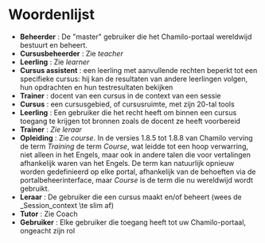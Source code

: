 # Woordenlijst

* **Beheerder** : De "master" gebruiker die het Chamilo-portaal wereldwijd bestuurt en beheert.
* **Cursusbeheerder** : Zie _teacher_
* **Leerling** : Zie _learner_
* **Cursus assistent** : een leerling met aanvullende rechten beperkt tot een specifieke cursus: hij kan de resultaten van andere leerlingen volgen, hun opdrachten en hun testresultaten bekijken
* **Trainer** : docent van een cursus in de context van een sessie
* **Cursus** : een cursusgebied, of cursusruimte, met zijn 20-tal tools
* **Leerling** : Een gebruiker die het recht heeft om binnen een cursus toegang te krijgen tot bronnen zoals de docent ze heeft voorbereid
* **Trainer** : _Zie leraar_
* **Opleiding** : Zie _course_. In de versies 1.8.5 tot 1.8.8 van Chamilo verving de term _Training_ de term _Course_, wat leidde tot een hoop verwarring, niet alleen in het Engels, maar ook in andere talen die voor vertalingen afhankelijk waren van het Engels. De term kan natuurlijk opnieuw worden gedefinieerd op elke portal, afhankelijk van de behoeften via de portalbeheerinterface, maar _Course_ is de term die nu wereldwijd wordt gebruikt.
* **Leraar** : De gebruiker die een cursus maakt en/of beheert \(wees de _Session_context \te slim af)
* **Tutor** : Zie Coach
* **Gebruiker** : Elke gebruiker die toegang heeft tot uw Chamilo-portaal, ongeacht zijn rol

